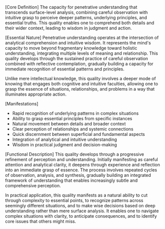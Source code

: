 [Core Definition]
The capacity for penetrative understanding that transcends surface-level analysis, combining careful observation with intuitive grasp to perceive deeper patterns, underlying principles, and essential truths. This quality enables one to comprehend both details and their wider context, leading to wisdom in judgment and action.

[Essential Nature]
Penetrative understanding operates at the intersection of analytical comprehension and intuitive wisdom. It represents the mind's capacity to move beyond fragmentary knowledge toward holistic understanding, integrating multiple levels of meaning and relationship. This quality develops through the sustained practice of careful observation combined with reflective contemplation, gradually building a capacity for immediate recognition of essential patterns and principles.

Unlike mere intellectual knowledge, this quality involves a deeper mode of knowing that engages both cognitive and intuitive faculties, allowing one to grasp the essence of situations, relationships, and problems in a way that illuminates appropriate action.

[Manifestations]
- Rapid recognition of underlying patterns in complex situations
- Ability to grasp essential principles from specific instances
- Natural movement between details and broader context
- Clear perception of relationships and systemic connections
- Quick discernment between superficial and fundamental aspects
- Integration of analytical and intuitive understanding
- Wisdom in practical judgment and decision-making

[Functional Description]
This quality develops through a progressive refinement of perception and understanding. Initially manifesting as careful attention and analytical clarity, it deepens through experience and reflection into an immediate grasp of essence. The process involves repeated cycles of observation, analysis, and synthesis, gradually building an integrated framework of understanding that enables increasingly subtle and comprehensive perception.

In practical application, this quality manifests as a natural ability to cut through complexity to essential points, to recognize patterns across seemingly different situations, and to make wise decisions based on deep understanding rather than mere surface analysis. It enables one to navigate complex situations with clarity, to anticipate consequences, and to identify core issues that others might miss.